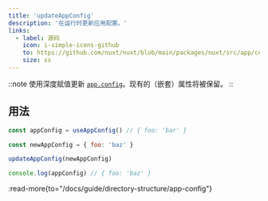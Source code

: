 ```yaml
---
title: 'updateAppConfig'
description: '在运行时更新应用配置。'
links:
  - label: 源码
    icon: i-simple-icons-github
    to: https://github.com/nuxt/nuxt/blob/main/packages/nuxt/src/app/config.ts
    size: xs
---
```


::note
使用深度赋值更新 [`app.config`](/docs/guide/directory-structure/app-config)。现有的（嵌套）属性将被保留。
::

## 用法

```js
const appConfig = useAppConfig() // { foo: 'bar' }

const newAppConfig = { foo: 'baz' }

updateAppConfig(newAppConfig)

console.log(appConfig) // { foo: 'baz' }
```

:read-more{to="/docs/guide/directory-structure/app-config"}
